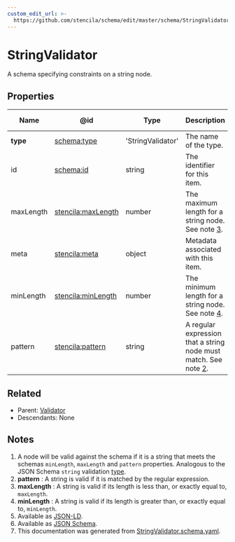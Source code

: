 ```yaml
---
custom_edit_url: >-
  https://github.com/stencila/schema/edit/master/schema/StringValidator.schema.yaml
---
```


# StringValidator

A schema specifying constraints on a string node.

## Properties

| Name      | @id                                                             | Type              | Description                                                               | Inherited from                                |
| --------- | --------------------------------------------------------------- | ----------------- | ------------------------------------------------------------------------- | --------------------------------------------- |
| **type**  | [schema:type](https://schema.org/type)                          | 'StringValidator' | The name of the type.                                                     | [Entity](../Other/Entity.md)                  |
| id        | [schema:id](https://schema.org/id)                              | string            | The identifier for this item.                                             | [Entity](../Other/Entity.md)                  |
| maxLength | [stencila:maxLength](https://schema.stenci.la/maxLength.jsonld) | number            | The maximum length for a string node. See note [3](#notes).               | [StringValidator](../Data/StringValidator.md) |
| meta      | [stencila:meta](https://schema.stenci.la/meta.jsonld)           | object            | Metadata associated with this item.                                       | [Entity](../Other/Entity.md)                  |
| minLength | [stencila:minLength](https://schema.stenci.la/minLength.jsonld) | number            | The minimum length for a string node. See note [4](#notes).               | [StringValidator](../Data/StringValidator.md) |
| pattern   | [stencila:pattern](https://schema.stenci.la/pattern.jsonld)     | string            | A regular expression that a string node must match. See note [2](#notes). | [StringValidator](../Data/StringValidator.md) |

## Related

-   Parent: [Validator](../Data/Validator.md)
-   Descendants: None

## Notes

1.  A node will be valid against the schema if it is a string that meets the schemas `minLength`, `maxLength` and `pattern` properties. Analogous to the JSON Schema `string` validation [type](https://json-schema.org/draft/2019-09/json-schema-validation.html#rfc.section.6.1.1).
2.  **pattern** : A string is valid if it is matched by the regular expression.
3.  **maxLength** : A string is valid if its length is less than, or exactly equal to, `maxLength`.
4.  **minLength** : A string is valid if its length is greater than, or exactly equal to, `minLength`.
5.  Available as [JSON-LD](https://schema.stenci.la/StringValidator.jsonld).
6.  Available as [JSON Schema](https://schema.stenci.la/v1/StringValidator.schema.json).
7.  This documentation was generated from [StringValidator.schema.yaml](https://github.com/stencila/schema/blob/master/schema/StringValidator.schema.yaml).
